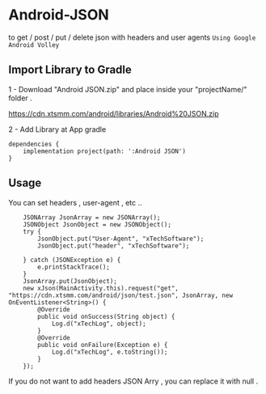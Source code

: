 # Android-JSON
to get / post / put / delete json with headers and user agents
``` Using Google Android Volley ```


## Import Library to Gradle

1 - Download "Android JSON.zip" and place inside your "projectName/" folder .

https://cdn.xtsmm.com/android/libraries/Android%20JSON.zip


2 - Add Library at App gradle

```
dependencies {
    implementation project(path: ':Android JSON')
}
```

## Usage
You can set headers , user-agent , etc ..
```
    JSONArray JsonArray = new JSONArray();
    JSONObject JsonObject = new JSONObject();
    try {
        JsonObject.put("User-Agent", "xTechSoftware");
        JsonObject.put("header", "xTechSoftware");

    } catch (JSONException e) {
        e.printStackTrace();
    }
    JsonArray.put(JsonObject);
    new xJson(MainActivity.this).request("get", "https://cdn.xtsmm.com/android/json/test.json", JsonArray, new OnEventListener<String>() {
        @Override
        public void onSuccess(String object) {
            Log.d("xTechLog", object);
        }
        @Override
        public void onFailure(Exception e) {
            Log.d("xTechLog", e.toString());
        }
    });
```
If you do not want to add headers JSON Arry , you can replace it with null .


